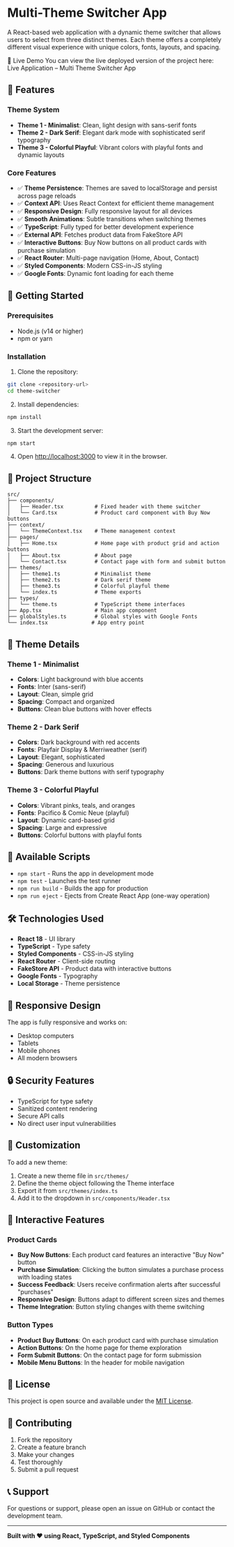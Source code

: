 # Multi-Theme Switcher App

A React-based web application with a dynamic theme switcher that allows users to select from three distinct themes. Each theme offers a completely different visual experience with unique colors, fonts, layouts, and spacing.

🔗 Live Demo
You can view the live deployed version of the project here:
Live Application – Multi Theme Switcher App

## 🎨 Features

### Theme System
- **Theme 1 - Minimalist**: Clean, light design with sans-serif fonts
- **Theme 2 - Dark Serif**: Elegant dark mode with sophisticated serif typography
- **Theme 3 - Colorful Playful**: Vibrant colors with playful fonts and dynamic layouts

### Core Features
- ✅ **Theme Persistence**: Themes are saved to localStorage and persist across page reloads
- ✅ **Context API**: Uses React Context for efficient theme management
- ✅ **Responsive Design**: Fully responsive layout for all devices
- ✅ **Smooth Animations**: Subtle transitions when switching themes
- ✅ **TypeScript**: Fully typed for better development experience
- ✅ **External API**: Fetches product data from FakeStore API
- ✅ **Interactive Buttons**: Buy Now buttons on all product cards with purchase simulation
- ✅ **React Router**: Multi-page navigation (Home, About, Contact)
- ✅ **Styled Components**: Modern CSS-in-JS styling
- ✅ **Google Fonts**: Dynamic font loading for each theme

## 🚀 Getting Started

### Prerequisites
- Node.js (v14 or higher)
- npm or yarn

### Installation

1. Clone the repository:
```bash
git clone <repository-url>
cd theme-switcher
```

2. Install dependencies:
```bash
npm install
```

3. Start the development server:
```bash
npm start
```

4. Open [http://localhost:3000](http://localhost:3000) to view it in the browser.

## 📁 Project Structure

```
src/
├── components/
│   ├── Header.tsx          # Fixed header with theme switcher
│   └── Card.tsx            # Product card component with Buy Now buttons
├── context/
│   └── ThemeContext.tsx    # Theme management context
├── pages/
│   ├── Home.tsx            # Home page with product grid and action buttons
│   ├── About.tsx           # About page
│   └── Contact.tsx         # Contact page with form and submit button
├── themes/
│   ├── theme1.ts           # Minimalist theme
│   ├── theme2.ts           # Dark serif theme
│   ├── theme3.ts           # Colorful playful theme
│   └── index.ts            # Theme exports
├── types/
│   └── theme.ts            # TypeScript theme interfaces
├── App.tsx                 # Main app component
├── globalStyles.ts         # Global styles with Google Fonts
└── index.tsx              # App entry point
```

## 🎯 Theme Details

### Theme 1 - Minimalist
- **Colors**: Light background with blue accents
- **Fonts**: Inter (sans-serif)
- **Layout**: Clean, simple grid
- **Spacing**: Compact and organized
- **Buttons**: Clean blue buttons with hover effects

### Theme 2 - Dark Serif
- **Colors**: Dark background with red accents
- **Fonts**: Playfair Display & Merriweather (serif)
- **Layout**: Elegant, sophisticated
- **Spacing**: Generous and luxurious
- **Buttons**: Dark theme buttons with serif typography

### Theme 3 - Colorful Playful
- **Colors**: Vibrant pinks, teals, and oranges
- **Fonts**: Pacifico & Comic Neue (playful)
- **Layout**: Dynamic card-based grid
- **Spacing**: Large and expressive
- **Buttons**: Colorful buttons with playful fonts

## 🔧 Available Scripts

- `npm start` - Runs the app in development mode
- `npm test` - Launches the test runner
- `npm run build` - Builds the app for production
- `npm run eject` - Ejects from Create React App (one-way operation)

## 🛠️ Technologies Used

- **React 18** - UI library
- **TypeScript** - Type safety
- **Styled Components** - CSS-in-JS styling
- **React Router** - Client-side routing
- **FakeStore API** - Product data with interactive buttons
- **Google Fonts** - Typography
- **Local Storage** - Theme persistence

## 📱 Responsive Design

The app is fully responsive and works on:
- Desktop computers
- Tablets
- Mobile phones
- All modern browsers

## 🔒 Security Features

- TypeScript for type safety
- Sanitized content rendering
- Secure API calls
- No direct user input vulnerabilities

## 🎨 Customization

To add a new theme:

1. Create a new theme file in `src/themes/`
2. Define the theme object following the Theme interface
3. Export it from `src/themes/index.ts`
4. Add it to the dropdown in `src/components/Header.tsx`

## 🛒 Interactive Features

### Product Cards
- **Buy Now Buttons**: Each product card features an interactive "Buy Now" button
- **Purchase Simulation**: Clicking the button simulates a purchase process with loading states
- **Success Feedback**: Users receive confirmation alerts after successful "purchases"
- **Responsive Design**: Buttons adapt to different screen sizes and themes
- **Theme Integration**: Button styling changes with theme switching

### Button Types
- **Product Buy Buttons**: On each product card with purchase simulation
- **Action Buttons**: On the home page for theme exploration
- **Form Submit Buttons**: On the contact page for form submission
- **Mobile Menu Buttons**: In the header for mobile navigation

## 📄 License

This project is open source and available under the [MIT License](LICENSE).

## 🤝 Contributing

1. Fork the repository
2. Create a feature branch
3. Make your changes
4. Test thoroughly
5. Submit a pull request

## 📞 Support

For questions or support, please open an issue on GitHub or contact the development team.

---

**Built with ❤️ using React, TypeScript, and Styled Components**
